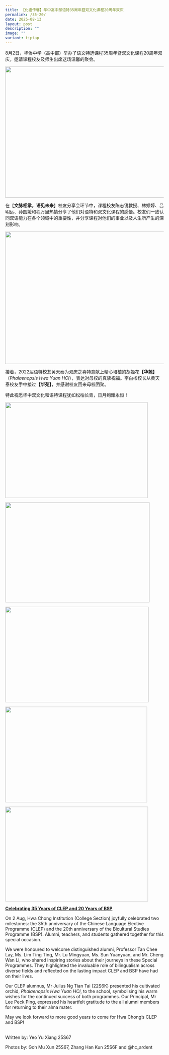 ```yaml
---
title: 【化语传馨】华中高中部语特35周年暨双文化课程20周年双庆
permalink: /35-20/
date: 2025-08-13
layout: post
description: ""
image: ""
variant: tiptap
---
```

<p>8月2日，华侨中学（高中部）举办了语文特选课程35周年暨双文化课程20周年双庆，邀请课程校友及师生出席这场温馨的聚会。</p>
<div class="isomer-image-wrapper">
<img style="margin-left:0px;margin-top:0px;" height="417" width="624" src="https://lh7-rt.googleusercontent.com/docsz/AD_4nXd9QyrOV_b0YdBuM854F7WUV902eAN7cWRd6oDJ7zH_fh9T8Eb5FYI_uxPIaukLViohHIUTfI-vgiU1ytKKI3qR6Tebp8qiEfogwXy1u2bYqAW2b87ubzA4zkBAWtg0DOugUt55og?key=QB6L0CBVj8WkbGB_dSNQqA">
</div>
<p>在【<strong>文脉相承，语见未来</strong>】校友分享会环节中，课程校友陈志锐教授、林婷婷、吕明远、孙圆媛和程万里热情分享了他们对语特和双文化课程的感悟。校友们一致认同双语能力在各个领域中的重要性，并分享课程对他们的事业以及人生所产生的深刻影响。</p>
<div class="isomer-image-wrapper">
<img style="margin-left:0px;margin-top:0px;" height="421" width="624" src="https://lh7-rt.googleusercontent.com/docsz/AD_4nXdraGpNiS2grG68KmFNaDGZwGC0mfPW88AnXJ83aVQde01o9WJNiY_-2gyPx0K4TOPg2HxQp82CBfs4pWUwfeYBtddg6XppmgGeO8eOY6rx6En4-ZqKvigNkGhFYlT6IaRItZumQg?key=QB6L0CBVj8WkbGB_dSNQqA">
</div>
<p>接着，2022届语特校友黄天泰为双庆之喜特意献上精心培植的胡姬花<strong>【华苑】</strong>（<em>Phalaenopsis Hwa Yuan HCI</em>），表达对母校的真挚祝福。李白彬校长从黄天泰校友手中接过<strong>【华苑】</strong>，并感谢校友回来母校团聚。</p>
<p>特此祝愿华中双文化和语特课程犹如松柏长青，日月绚耀永恒！</p>
<div class="isomer-image-wrapper">
<img style="margin-left:0px;margin-top:0px;" height="304" width="453" src="https://lh7-rt.googleusercontent.com/docsz/AD_4nXenAhGcx_0xGDNsX3uwHUOH6siZvwazrsXmKCm3172-qqGqs-S8KAF0gthmNQ9Qy6tEmBwTCH2-KjarmjeaFAG3yN3yqocKFOntaEjC4aHWlE3zN8f_X1P6ZDhtHueFA13kjkkDug?key=QB6L0CBVj8WkbGB_dSNQqA">
</div>
<p></p>
<div class="isomer-image-wrapper">
<img style="margin-left:0px;margin-top:0px;" height="318" width="459" src="https://lh7-rt.googleusercontent.com/docsz/AD_4nXdUJJ01OhKvKGmdzUCd4aeGxB2BaP-Xtm5cOx8rSQ54XdW7r_ld8Edad2caEgehtP8LIq-Q2ROgMtA5T6mjisGO8hsqGJ62ASgSdyXjG_MgjaAMYwrPOmnOdW0CQAsg3Y6rcklhvQ?key=QB6L0CBVj8WkbGB_dSNQqA">
</div>
<p></p>
<div class="isomer-image-wrapper">
<img style="margin-left:0px;margin-top:0px;" height="304" width="456" src="https://lh7-rt.googleusercontent.com/docsz/AD_4nXd-U1bt40EX4GDRAPCaHAiZ5zr-5LsMoSkFPgZM23JJBSIZPCPEsYRRzIpQUgG9svoVrw-S2KgrdKpdF1xkifsyK7qZv07bHHyTMwVyAufkASKV7tulTwfMQ8nSGKDZWwUMW_alLQ?key=QB6L0CBVj8WkbGB_dSNQqA">
</div>
<p></p>
<div class="isomer-image-wrapper">
<img style="margin-left:0px;margin-top:0px;" height="304" width="451" src="https://lh7-rt.googleusercontent.com/docsz/AD_4nXemf29WTqC2uZZsmK5_pm_4a7HleX5z1WikXWu7bVxxI4_q9VIoAeQkE5lKzoCcpXBToj0m3dcJfh9yvyGJJ8hRykQsW5MQVdOhmjOv9qDeADuQi4QYXMe8_QufjDgzeD4q1aqieA?key=QB6L0CBVj8WkbGB_dSNQqA">
</div>
<p></p>
<div class="isomer-image-wrapper">
<img style="margin-left:0px;margin-top:0px;" height="301" width="454" src="https://lh7-rt.googleusercontent.com/docsz/AD_4nXep1XOhAm6ApqV_wunjZZApWKAINX876yFfVnM2WVRMpeZ9cw0Ur9WnNZR91ro0IxbPFh7FU91pd_utuxm6q83VE2HUEpVlSKw5QzSje0aca_F0aL9fBxUkcJbUnWnvkBMADQ251g?key=QB6L0CBVj8WkbGB_dSNQqA">
</div>
<p><strong><u>Celebrating 35 Years of CLEP and 20 Years of BSP</u></strong>
</p>
<p>On 2 Aug, Hwa Chong Institution (College Section) joyfully celebrated
two milestones: the 35th anniversary of the Chinese Language Elective Programme
(CLEP) and the 20th anniversary of the Bicultural Studies Programme (BSP).
Alumni, teachers, and students gathered together for this special occasion.</p>
<p>We were honoured to welcome distinguished alumni, Professor Tan Chee Lay,
Ms. Lim Ting Ting, Mr. Lu Mingyuan, Ms. Sun Yuanyuan, and Mr. Cheng Wan
Li, who shared inspiring stories about their journeys in these Special
Programmes. They highlighted the invaluable role of bilingualism across
diverse fields and reflected on the lasting impact CLEP and BSP have had
on their lives.</p>
<p>Our CLEP alumnus, Mr Julius Ng Tian Tai (22S6K) presented his cultivated
orchid, <em>Phalaenopsis Hwa Yuan HCI</em>, to the school, symbolising his
warm wishes for the continued success of both programmes. Our Principal,
Mr Lee Peck Ping, expressed his heartfelt gratitude to the all alumni members
for returning to their alma mater.</p>
<p>May we look forward to more good years to come for Hwa Chong’s CLEP and
BSP!</p>
<p>
<br>Written by: Yeo Yu Xiang 25S67</p>
<p>Photos by: Goh Mu Xun 25S67, Zhang Han Kun 25S6F and @hc_ardent</p>
<p>
<br>
</p>
<p></p>
<p></p>
<p></p>
<p></p>